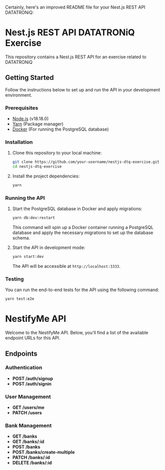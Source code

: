 Certainly, here's an improved README file for your Nest.js REST API DATATRONiQ:

# Nest.js REST API DATATRONiQ Exercise

This repository contains a Nest.js REST API for an exercise related to DATATRONiQ

## Getting Started

Follow the instructions below to set up and run the API in your development environment.

### Prerequisites

- [Node.js](https://nodejs.org/) (v18.18.0)
- [Yarn](https://yarnpkg.com/) (Package manager)
- [Docker](https://www.docker.com/) (For running the PostgreSQL database)

### Installation

1. Clone this repository to your local machine:

   ```bash
   git clone https://github.com/your-username/nestjs-dtq-exercise.git
   cd nestjs-dtq-exercise
   ```

2. Install the project dependencies:

   ```bash
   yarn
   ```

### Running the API

1. Start the PostgreSQL database in Docker and apply migrations:

   ```bash
   yarn db:dev:restart
   ```

   This command will spin up a Docker container running a PostgreSQL database and apply the necessary migrations to set up the database schema.

2. Start the API in development mode:

   ```bash
   yarn start:dev
   ```

   The API will be accessible at `http://localhost:3333`.

### Testing

You can run the end-to-end tests for the API using the following command:

```bash
yarn test:e2e
```

# NestifyMe API

Welcome to the NestifyMe API. Below, you'll find a list of the available endpoint URLs for this API.

## Endpoints

### Authentication

- **POST /auth/signup**
- **POST /auth/signin**

### User Management

- **GET /users/me**
- **PATCH /users**

### Bank Management

- **GET /banks**
- **GET /banks/:id**
- **POST /banks**
- **POST /banks/create-multiple**
- **PATCH /banks/:id**
- **DELETE /banks/:id**
